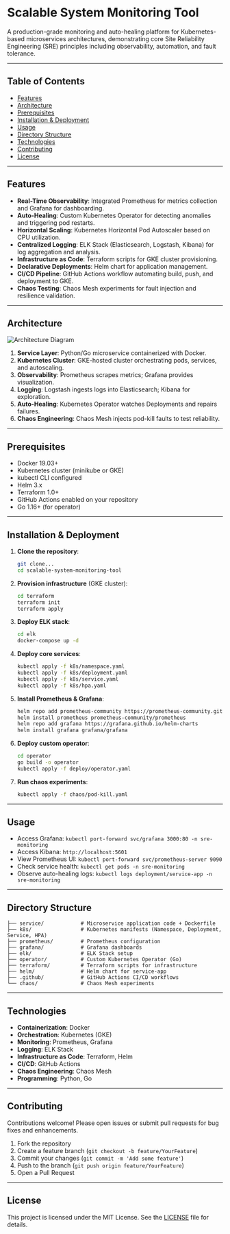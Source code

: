 # Scalable System Monitoring Tool

A production-grade monitoring and auto-healing platform for Kubernetes-based microservices architectures, demonstrating core Site Reliability Engineering (SRE) principles including observability, automation, and fault tolerance.

---

## Table of Contents

- [Features](#features)
- [Architecture](#architecture)
- [Prerequisites](#prerequisites)
- [Installation & Deployment](#installation--deployment)
- [Usage](#usage)
- [Directory Structure](#directory-structure)
- [Technologies](#technologies)
- [Contributing](#contributing)
- [License](#license)

---

## Features

- **Real-Time Observability**: Integrated Prometheus for metrics collection and Grafana for dashboarding.  
- **Auto-Healing**: Custom Kubernetes Operator for detecting anomalies and triggering pod restarts.  
- **Horizontal Scaling**: Kubernetes Horizontal Pod Autoscaler based on CPU utilization.  
- **Centralized Logging**: ELK Stack (Elasticsearch, Logstash, Kibana) for log aggregation and analysis.  
- **Infrastructure as Code**: Terraform scripts for GKE cluster provisioning.  
- **Declarative Deployments**: Helm chart for application management.  
- **CI/CD Pipeline**: GitHub Actions workflow automating build, push, and deployment to GKE.  
- **Chaos Testing**: Chaos Mesh experiments for fault injection and resilience validation.  

---

## Architecture

![Architecture Diagram](./docs/architecture.png)

1. **Service Layer**: Python/Go microservice containerized with Docker.  
2. **Kubernetes Cluster**: GKE-hosted cluster orchestrating pods, services, and autoscaling.  
3. **Observability**: Prometheus scrapes metrics; Grafana provides visualization.  
4. **Logging**: Logstash ingests logs into Elasticsearch; Kibana for exploration.  
5. **Auto-Healing**: Kubernetes Operator watches Deployments and repairs failures.  
6. **Chaos Engineering**: Chaos Mesh injects pod-kill faults to test reliability.  

---

## Prerequisites

- Docker 19.03+  
- Kubernetes cluster (minikube or GKE)  
- kubectl CLI configured  
- Helm 3.x  
- Terraform 1.0+  
- GitHub Actions enabled on your repository  
- Go 1.16+ (for operator)  

---

## Installation & Deployment

1. **Clone the repository**:  
   ```bash
   git clone...
   cd scalable-system-monitoring-tool
   ```

2. **Provision infrastructure** (GKE cluster):  
   ```bash
   cd terraform
   terraform init
   terraform apply
   ```

3. **Deploy ELK stack**:  
   ```bash
   cd elk
   docker-compose up -d
   ```

4. **Deploy core services**:  
   ```bash
   kubectl apply -f k8s/namespace.yaml
   kubectl apply -f k8s/deployment.yaml
   kubectl apply -f k8s/service.yaml
   kubectl apply -f k8s/hpa.yaml
   ```

5. **Install Prometheus & Grafana**:  
   ```bash
   helm repo add prometheus-community https://prometheus-community.github.io/helm-charts
   helm install prometheus prometheus-community/prometheus
   helm repo add grafana https://grafana.github.io/helm-charts
   helm install grafana grafana/grafana
   ```

6. **Deploy custom operator**:  
   ```bash
   cd operator
   go build -o operator
   kubectl apply -f deploy/operator.yaml
   ```

7. **Run chaos experiments**:  
   ```bash
   kubectl apply -f chaos/pod-kill.yaml
   ```

---

## Usage

- Access Grafana: `kubectl port-forward svc/grafana 3000:80 -n sre-monitoring`  
- Access Kibana: `http://localhost:5601`  
- View Prometheus UI: `kubectl port-forward svc/prometheus-server 9090`  
- Check service health: `kubectl get pods -n sre-monitoring`  
- Observe auto-healing logs: `kubectl logs deployment/service-app -n sre-monitoring`  

---

## Directory Structure

```plaintext
├── service/            # Microservice application code + Dockerfile
├── k8s/                # Kubernetes manifests (Namespace, Deployment, Service, HPA)
├── prometheus/         # Prometheus configuration
├── grafana/            # Grafana dashboards
├── elk/                # ELK Stack setup
├── operator/           # Custom Kubernetes Operator (Go)
├── terraform/          # Terraform scripts for infrastructure
├── helm/               # Helm chart for service-app
├── .github/            # GitHub Actions CI/CD workflows
└── chaos/              # Chaos Mesh experiments
```

---

## Technologies

- **Containerization**: Docker  
- **Orchestration**: Kubernetes (GKE)  
- **Monitoring**: Prometheus, Grafana  
- **Logging**: ELK Stack  
- **Infrastructure as Code**: Terraform, Helm  
- **CI/CD**: GitHub Actions  
- **Chaos Engineering**: Chaos Mesh  
- **Programming**: Python, Go  

---

## Contributing

Contributions welcome! Please open issues or submit pull requests for bug fixes and enhancements.

1. Fork the repository  
2. Create a feature branch (`git checkout -b feature/YourFeature`)  
3. Commit your changes (`git commit -m 'Add some feature'`)  
4. Push to the branch (`git push origin feature/YourFeature`)  
5. Open a Pull Request  

---

## License

This project is licensed under the MIT License. See the [LICENSE](LICENSE) file for details.
